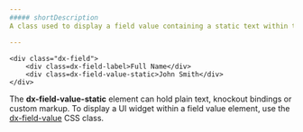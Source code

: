 ```yaml
---
##### shortDescription
A class used to display a field value containing a static text within the [dx-field](/api-reference/10%20UI%20Widgets/zz%20CSS%20Classes/dx-field.md '/Documentation/ApiReference/UI_Widgets/CSS_Classes/#dx-field') element.

---
```

<!--HTML-->
    <div class="dx-field">
        <div class=dx-field-label>Full Name</div>
        <div class=dx-field-value-static>John Smith</div>
    </div>

The **dx-field-value-static** element can hold plain text, knockout bindings or custom markup. To display a UI widget within a field value element, use the [dx-field-value](/api-reference/10%20UI%20Widgets/zz%20CSS%20Classes/dx-field-value.md '/Documentation/ApiReference/UI_Widgets/CSS_Classes/#dx-field-value') CSS class.